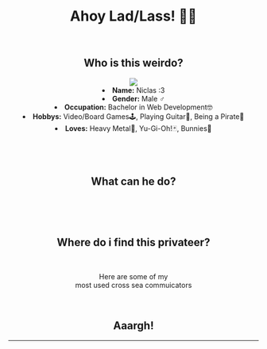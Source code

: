 <body>
  <center>
    <div>
      <h1 align="center">
        Ahoy Lad/Lass! 🏴‍☠️
      </h1>
      <br>
      <div>
        <h2 align="center">
          Who is this weirdo?
        </h2>
        <div align="center">
          <img src="https://giphy.com/embed/lMg0qBGvh0Hu0AMLj4">
        </div>
        <li>
          <b>Name:</b> Niclas :3
        </li>
        <li>
          <b>Gender:</b> Male ♂️
        </li>
        <li>
          <b>Occupation:</b> Bachelor in Web Development🤓
        </li>
        <li>
          <b>Hobbys:</b> Video/Board Games🕹️, Playing Guitar🎸, Being a Pirate🦜
        </li>
        <li>
          <b>Loves:</b> Heavy Metal🤘, Yu-Gi-Oh!🃏, Bunnies🐇
        </li>
        <br>
        <br>
        <br>
      </div>
    </div>
    <div>
      <h2 align="center">
        What can he do?
      </h2>
      <br>
      <div align="center">
        <!-- <img src="https://i.pinimg.com/originals/8d/4b/77/8d4b77c44b7a68c0fd609411e2c0ec3c.gif" align="right"> -->
      </div>
    </div>
    <div>
      <br>
      <!-- <p align="center"><img src="https://img.shields.io/badge/adobe%20photoshop%20-%2331A8FF.svg?&style=for-the-badge&logo=adobe%20photoshop&logoColor=white"/> <img src="https://img.shields.io/badge/html5%20-%23E34F26.svg?&style=for-the-badge&logo=html5&logoColor=white"/> <img src="https://img.shields.io/badge/css3%20-%231572B6.svg?&style=for-the-badge&logo=css3&logoColor=white"/><br>
        <img src="https://img.shields.io/badge/node.js%20-%2343853D.svg?&style=for-the-badge&logo=node.js&logoColor=white"/> <img src="https://img.shields.io/badge/javascript%20-%23323330.svg?&style=for-the-badge&logo=javascript&logoColor=%23F7DF1E"/> <img src="https://img.shields.io/badge/git%20-%23F05033.svg?&style=for-the-badge&logo=git&logoColor=white"/> <br><br>
        Im also very good at writing Guides like my Yuzu Emulator Guide or writing this shit here. Literally took me Hours to write this while hearing music. Also good @ Graphics Design and trying out character animation.
      </p> -->
      <br>
      <h2 align="center">
        Where do i find this privateer?
      </h2>
      <div align="center">
        <!-- <img src="https://i.imgur.com/KXx0cCx.gif" align="right" width="373.5px" height="208.5px"> -->
      </div>
      <br>
      <p align="center">
        Here are some of my<br>
        most used cross sea commuicators
      </p>
      <!-- <p align="center"><a href="https://twitter.com/PoolPartyAkali" target="_blank"><img src="https://img.shields.io/badge/PwoolPwatyAkwali%20-%231DA1F2.svg?&style=for-the-badge&logo=Twitter&logoColor=white"/></a> <a href="https://discord.me/cozythighs" target="_blank"><img src="https://img.shields.io/badge/CowzyThwighs%20-%237289DA.svg?&style=for-the-badge&logo=discord&logoColor=white"/></a></p> -->
    </div>
    <br>
    <div>
      <h2 align="center">Aaargh!</h2>
      <div align="center">
        <!-- <img src="https://i.imgur.com/tzYKRfd.gif"> -->
      </div>
      <hr>
    </div>
    </center>
</body>
